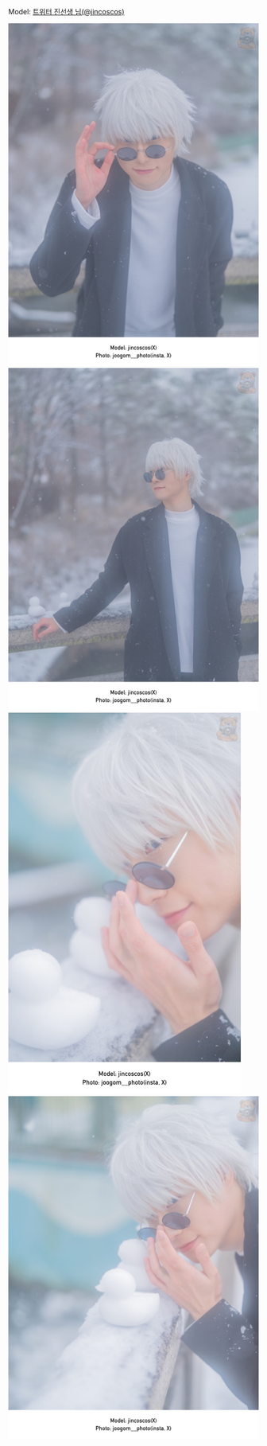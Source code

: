 ﻿---
dddd: 2023.12.30 코페
nickname: 진선생
sns_type: x
sns_id: jincoscos
---

<a name="jincoscos"></a>
Model: <a href="https://x.com/jincoscos" target="_blank">트위터 진선생 님(@jincoscos)</a>

![20240101021651256.jpg](/assets/img/2023/12-30/20240101021651256.jpg)
![20240101022643267.jpg](/assets/img/2023/12-30/20240101022643267.jpg)
![20240101023020724.jpg](/assets/img/2023/12-30/20240101023020724.jpg)
![20240101023701984.jpg](/assets/img/2023/12-30/20240101023701984.jpg)